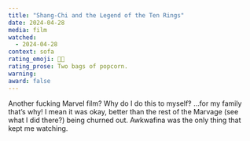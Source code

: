```yaml
---
title: "Shang-Chi and the Legend of the Ten Rings"
date: 2024-04-28
media: film
watched:
  - 2024-04-28
context: sofa
rating_emoji: 🍿🍿
rating_prose: Two bags of popcorn.
warning:
award: false
---
```


Another fucking Marvel film? Why do I do this to myself‽ …for my family that’s why! I mean it was okay, better than the rest of the Marvage (see what I did there?) being churned out. Awkwafina was the only thing that kept me watching.
